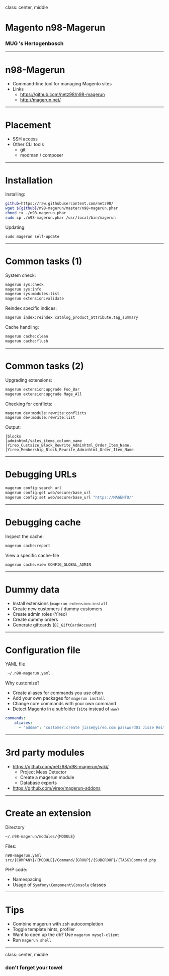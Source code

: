class: center, middle
# Magento n98-Magerun
### MUG &prime;s Hertogenbosch

---
# n98-Magerun
* Command-line tool for managing Magento sites
* Links
    - https://github.com/netz98/n98-magerun
    - http://magerun.net/

---
# Placement
- SSH access
- Other CLI tools
    - git
    - modman / composer

---
# Installation
Installing:
```bash
github=https://raw.githubusercontent.com/netz98/
wget ${github}/n98-magerun/master/n98-magerun.phar
chmod +x ./n98-magerun.phar
sudo cp ./n98-magerun.phar /usr/local/bin/magerun
```

Updating:
```
sudo magerun self-update
```

---
# Common tasks (1)
System check:
```bash
magerun sys:check
magerun sys:info
magerun sys:modules:list
magerun extension:validate
```

Reindex specific indices:
```bash
magerun index:reindex catalog_product_attribute,tag_summary
```

Cache handling:
```bash
magerun cache:clean
magerun cache:flush
```

---
# Common tasks (2)
Upgrading extensions:
```bash
magerun extension:upgrade Foo_Bar
magerun extension:upgrade Mage_All
```

Checking for conflicts:
```bash
magerun dev:module:rewrite:conflicts
magerun dev:module:rewrite:list
```

Output:
```
│blocks
│adminhtml/sales_items_column_name
|Yireo_Custsize_Block_Rewrite_Adminhtml_Order_Item_Name,
│Yireo_Membership_Block_Rewrite_Adminhtml_Order_Item_Name
```

---
# Debugging URLs
```bash
magerun config:search url
magerun config:get web/secure/base_url
magerun config:set web/secure/base_url "https://MAGENTO/"
```

---
# Debugging cache
Inspect the cache:
```bash
magerun cache:report
```

View a specific cache-file
```bash
magerun cache:view CONFIG_GLOBAL_ADMIN
```

---
# Dummy data
- Install extensions (`magerun extension:install`
- Create new customers / dummy customers
- Create admin roles (Yireo)
- Create dummy orders
- Generate giftcards (`EE_GiftCardAccount`)

---
# Configuration file
YAML file
```bash
 ~/.n98-magerun.yaml
```

Why customize?
- Create aliases for commands you use often
- Add your own packages for `magerun install`
- Change core commands with your own command
- Detect Magento in a subfolder (`site` instead of `www`)

```yaml
commands:
    aliases:
      - "addme": "customer:create jisse@yireo.com password01 Jisse Reitsma"
```

---
# 3rd party modules
- https://github.com/netz98/n98-magerun/wiki/
    - Project Mess Detector
    - Create a magerun module
    - Database exports
- https://github.com/yireo/magerun-addons

---
# Create an extension
Directory
```bash
~/.n98-magerun/modules/{MODULE}
```

Files:
```bash
n98-magerun.yaml
src/{COMPANY}/{MODULE}/Command/{GROUP}/{SUBGROUP}/{TASK}Command.php
```

PHP code:
- Namespacing
- Usage of `Symfony\Component\Console` classes

---
# Tips
- Combine magerun with zsh autocompletion
- Toggle template hints, profiler
- Want to open up the db? Use `magerun mysql-client`
- Run `magerun shell`

---
class: center, middle
### don't forget your towel
